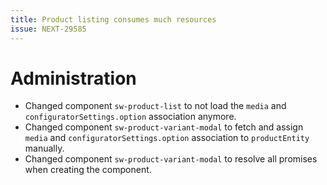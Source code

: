 ```yaml
---
title: Product listing consumes much resources
issue: NEXT-29585
---
```

# Administration
* Changed component `sw-product-list` to not load the `media` and `configuratorSettings.option` association anymore.
* Changed component `sw-product-variant-modal` to fetch and assign `media` and `configuratorSettings.option` association to `productEntity` manually.
* Changed component `sw-product-variant-modal` to resolve all promises when creating the component.

